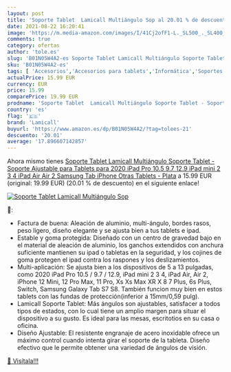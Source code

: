 ```yaml
---
layout: post
title: 'Soporte Tablet  Lamicall Multiángulo Sop al 20.01 % de descuento'
date: 2021-08-22 16:20:41
image: 'https://m.media-amazon.com/images/I/41Cj2ofF1-L._SL500_._SL400_.jpg'
comments: true
category: ofertas
author: 'tole.es'
slug: 'B01N05W4A2-es Soporte Tablet Lamicall Multiángulo Soporte Tablet -...'
sku: 'B01N05W4A2-es'
tags: [ 'Accesorios','Accesorios para tablets','Informática','Soportes para tablets','ipad','iphone','lamicall', ]
actualPrice: 15.99 EUR
currency: EUR
price: 15.99
comparePrice: 19.99 EUR
prodname: 'Soporte Tablet  Lamicall Multiángulo Soporte Tablet - Soporte Ajustable para Tablets para 2020 iPad Pro 10.5  9.7  12.9  iPad mini 2 3 4  iPad Air  Air 2  Samsung Tab  iPhone  Otras Tablets - Plata'
country: 'es'
flag: '🇪🇸'
brand: 'Lamicall'
buyurl: 'https://www.amazon.es/dp/B01N05W4A2/?tag=tolees-21'
descuento: '20.01'
average: '17.896607142857'
---
```


Ahora mismo tienes [Soporte Tablet  Lamicall Multiángulo Soporte Tablet - Soporte Ajustable para Tablets para 2020 iPad Pro 10.5  9.7  12.9  iPad mini 2 3 4  iPad Air  Air 2  Samsung Tab  iPhone  Otras Tablets - Plata](https://www.amazon.es/dp/B01N05W4A2/?tag=tolees-21) a 15.99 EUR (original: 19.99 EUR) (20.01 %  de descuento) en el siguiente enlace!

[![Soporte Tablet  Lamicall Multiángulo Sop](https://m.media-amazon.com/images/I/41Cj2ofF1-L._SL500_._SL400_.jpg)](https://www.amazon.es/dp/B01N05W4A2/?tag=tolees-21)

🔎:

- Factura de buena: Aleación de aluminio, multi-ángulo, bordes rasos, peso ligero, diseño elegante y se ajusta bien a tus tablets e ipad.
- Estable y goma protegida: Diseñado con un centro de gravedad bajo en el material de aleación de aluminio, los ganchos extendidos con anchura suficiente mantienen su ipad o tabletas en la seguridad, y los cojines de goma protegen el ipad contra los raspones y los deslizamientos.
- Multi-aplicación: Se ajusta bien a los dispositivos de 5 a 13 pulgadas, como 2020 iPad Pro 10.5 / 9.7 / 12.9, iPad mini 2 3 4, iPad Air, Air 2, iPhone 12 Mini, 12 Pro Max, 11 Pro, Xs Xs Max XR X 8 7 Plus, 6s Plus, Switch, Samsung Galaxy Tab S7 S8. También funcion muy bien en estos tablets con las fundas de protección(inferior a 15mm/0,59 pulg).
- Lamicall Soporte Tablet: Más ángulos son ajustables, satisfacer a todos tipos de estados, con lo cual tiene un amplio margen para situar el dispositivo a su gusto. Es ideal para las mesas, escritotios en su casa o oficina.
- Diseño Ajustable: El resistente engranaje de acero inoxidable ofrece un máximo control cuando intenta girar el soporte de la tableta. Diseño efectivo que le permite obtener una variedad de ángulos de visión.

[🛒 Visítala!!!](https://www.amazon.es/dp/B01N05W4A2/?tag=tolees-21)
